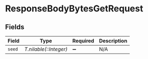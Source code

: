 # ResponseBodyBytesGetRequest


## Fields

| Field                  | Type                   | Required               | Description            |
| ---------------------- | ---------------------- | ---------------------- | ---------------------- |
| `seed`                 | *T.nilable(::Integer)* | :heavy_minus_sign:     | N/A                    |